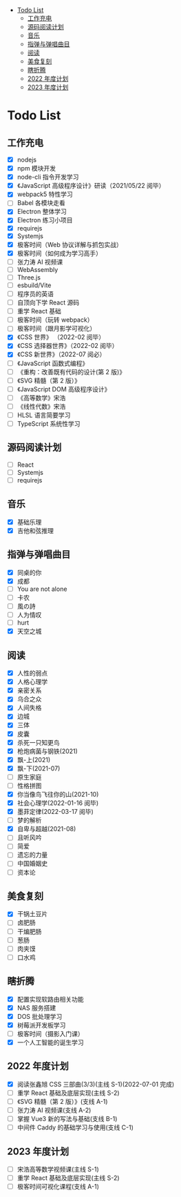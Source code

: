 <!-- START doctoc generated TOC please keep comment here to allow auto update -->
<!-- DON'T EDIT THIS SECTION, INSTEAD RE-RUN doctoc TO UPDATE -->


- [Todo List](#todo-list)
  - [工作充电](#%E5%B7%A5%E4%BD%9C%E5%85%85%E7%94%B5)
  - [源码阅读计划](#%E6%BA%90%E7%A0%81%E9%98%85%E8%AF%BB%E8%AE%A1%E5%88%92)
  - [音乐](#%E9%9F%B3%E4%B9%90)
  - [指弹与弹唱曲目](#%E6%8C%87%E5%BC%B9%E4%B8%8E%E5%BC%B9%E5%94%B1%E6%9B%B2%E7%9B%AE)
  - [阅读](#%E9%98%85%E8%AF%BB)
  - [美食复刻](#%E7%BE%8E%E9%A3%9F%E5%A4%8D%E5%88%BB)
  - [瞎折腾](#%E7%9E%8E%E6%8A%98%E8%85%BE)
  - [2022 年度计划](#2022-%E5%B9%B4%E5%BA%A6%E8%AE%A1%E5%88%92)
  - [2023 年度计划](#2023-%E5%B9%B4%E5%BA%A6%E8%AE%A1%E5%88%92)

<!-- END doctoc generated TOC please keep comment here to allow auto update -->

# Todo List

## 工作充电

- [x] nodejs
- [x] npm 模块开发
- [x] node-cli 指令开发学习
- [x] 《JavaScript 高级程序设计》研读（2021/05/22 阅毕）
- [x] webpack5 特性学习
- [ ] Babel 各模块走看
- [x] Electron 整体学习
- [x] Electron 练习小项目
- [x] requirejs
- [x] Systemjs
- [x] 极客时间（Web 协议详解与抓包实战）
- [x] 极客时间（如何成为学习高手）
- [ ] 张力涛 AI 视频课
- [ ] WebAssembly
- [ ] Three.js
- [ ] esbuild/Vite
- [ ] 程序员的英语
- [ ] 自顶向下学 React 源码
- [ ] 重学 React 基础
- [ ] 极客时间（玩转 webpack）
- [ ] 极客时间（跟月影学可视化）
- [x] 《CSS 世界》 （2022-02 阅毕）
- [x] 《CSS 选择器世界》（2022-02 阅毕）
- [x] 《CSS 新世界》（2022-07 阅必）
- [ ] 《JavaScript 函数式编程》
- [ ] 《重构：改善既有代码的设计(第 2 版)》
- [ ] 《SVG 精髓（第 2 版）》
- [ ] 《JavaScript DOM 高级程序设计》
- [ ] 《高等数学》宋浩
- [ ] 《线性代数》宋浩
- [ ] HLSL 语言简要学习
- [ ] TypeScript 系统性学习

## 源码阅读计划

- [ ] React
- [ ] Systemjs
- [ ] requirejs

## 音乐

- [x] 基础乐理
- [x] 吉他和弦推理

## 指弹与弹唱曲目

- [x] 同桌的你
- [x] 成都
- [ ] You are not alone
- [ ] 卡农
- [ ] 風の詩
- [ ] 人为情叹
- [ ] hurt
- [x] 天空之城

## 阅读

- [x] 人性的弱点
- [x] 人格心理学
- [x] 亲密关系
- [x] 乌合之众
- [x] 人间失格
- [x] 边城
- [x] 三体
- [x] 皮囊
- [x] 杀死一只知更鸟
- [x] 枪炮病菌与钢铁(2021)
- [x] 飘-上(2021)
- [x] 飘-下(2021-07)
- [ ] 原生家庭
- [ ] 性格拼图
- [x] 你当像鸟飞往你的山(2021-10)
- [x] 社会心理学(2022-01-16 阅毕)
- [x] 墨菲定律(2022-03-17 阅毕)
- [ ] 梦的解析
- [x] 自卑与超越(2021-08)
- [ ] 且听风吟
- [ ] 简爱
- [ ] 遗忘的力量
- [ ] 中国婚姻史
- [ ] 资本论

## 美食复刻

- [x] 干锅土豆片
- [ ] 卤肥肠
- [ ] 干煸肥肠
- [ ] 葱肠
- [ ] 肉夹馍
- [ ] 口水鸡

## 瞎折腾

- [x] 配置实现软路由相关功能
- [x] NAS 服务搭建
- [x] DOS 批处理学习
- [x] 树莓派开发板学习
- [ ] 极客时间（摄影入门课）
- [x] 一个人工智能的诞生学习

## 2022 年度计划

- [x] 阅读张鑫旭 CSS 三部曲(3/3)(主线 S-1)(2022-07-01 完成)
- [ ] 重学 React 基础及底层实现(主线 S-2)
- [ ] 《SVG 精髓（第 2 版）》(支线 A-1)
- [ ] 张力涛 AI 视频课(支线 A-2)
- [ ] 掌握 Vue3 新的写法与基础(支线 B-1)
- [ ] 中间件 Caddy 的基础学习与使用(支线 C-1)

## 2023 年度计划

- [ ] 宋浩高等数学视频课(主线 S-1)
- [ ] 重学 React 基础及底层实现(主线 S-2)
- [ ] 极客时间可视化课程(支线 A-1)
